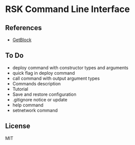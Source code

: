 # RSK Command Line Interface

## References

- [GetBlock](https://developers.rsk.co/solutions/getblock/)

## To Do

- deploy command with constructor types and arguments
- quick flag in deploy command
- call command with output argument types
- Commands description
- Tutorial
- Save and restore configuration
- .gitignore notice or update
- help command
- setnetwork command

## License

MIT

